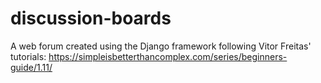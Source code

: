 # discussion-boards

A web forum created using the Django framework following Vitor Freitas' tutorials:
https://simpleisbetterthancomplex.com/series/beginners-guide/1.11/
